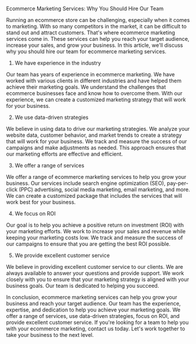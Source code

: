 Ecommerce Marketing Services: Why You Should Hire Our Team

Running an ecommerce store can be challenging, especially when it comes to marketing. With so many competitors in the market, it can be difficult to stand out and attract customers. That's where ecommerce marketing services come in. These services can help you reach your target audience, increase your sales, and grow your business. In this article, we'll discuss why you should hire our team for ecommerce marketing services.

1. We have experience in the industry

Our team has years of experience in ecommerce marketing. We have worked with various clients in different industries and have helped them achieve their marketing goals. We understand the challenges that ecommerce businesses face and know how to overcome them. With our experience, we can create a customized marketing strategy that will work for your business.

2. We use data-driven strategies

We believe in using data to drive our marketing strategies. We analyze your website data, customer behavior, and market trends to create a strategy that will work for your business. We track and measure the success of our campaigns and make adjustments as needed. This approach ensures that our marketing efforts are effective and efficient.

3. We offer a range of services

We offer a range of ecommerce marketing services to help you grow your business. Our services include search engine optimization (SEO), pay-per-click (PPC) advertising, social media marketing, email marketing, and more. We can create a customized package that includes the services that will work best for your business.

4. We focus on ROI

Our goal is to help you achieve a positive return on investment (ROI) with your marketing efforts. We work to increase your sales and revenue while keeping your marketing costs low. We track and measure the success of our campaigns to ensure that you are getting the best ROI possible.

5. We provide excellent customer service

We believe in providing excellent customer service to our clients. We are always available to answer your questions and provide support. We work closely with you to ensure that your marketing strategy is aligned with your business goals. Our team is dedicated to helping you succeed.

In conclusion, ecommerce marketing services can help you grow your business and reach your target audience. Our team has the experience, expertise, and dedication to help you achieve your marketing goals. We offer a range of services, use data-driven strategies, focus on ROI, and provide excellent customer service. If you're looking for a team to help you with your ecommerce marketing, contact us today. Let's work together to take your business to the next level.